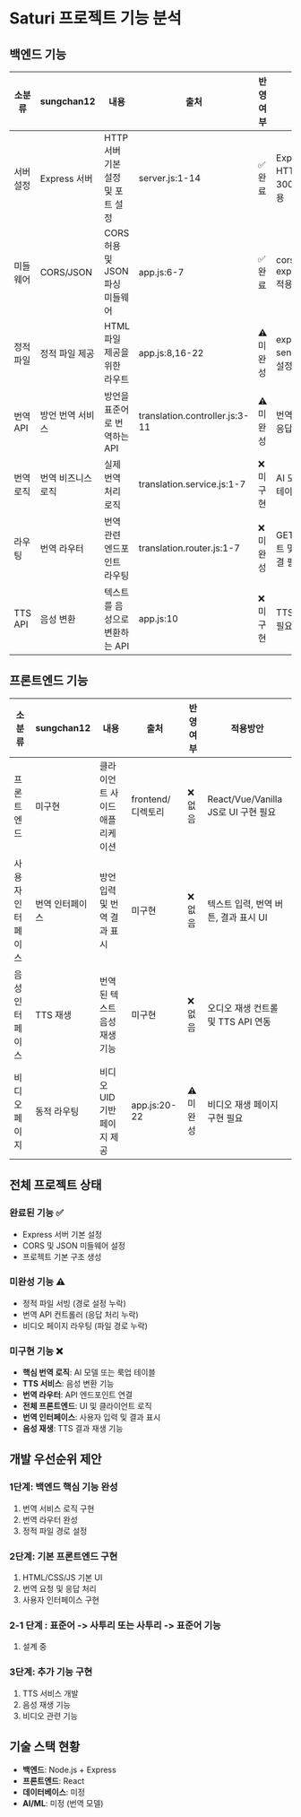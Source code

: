 # Saturi 프로젝트 기능 분석

## 백엔드 기능

| 소분류 | sungchan12 | 내용 | 출처 | 반영여부 | 적용방안 |
|--------|------------|------|------|----------|----------|
| 서버 설정 | Express 서버 | HTTP 서버 기본 설정 및 포트 설정 | server.js:1-14 | ✅ 완료 | Express + HTTP 서버로 3000번 포트 사용 |
| 미들웨어 | CORS/JSON | CORS 허용 및 JSON 파싱 미들웨어 | app.js:6-7 | ✅ 완료 | cors(), express.json() 적용 |
| 정적 파일 | 정적 파일 제공 | HTML 파일 제공을 위한 라우트 | app.js:8,16-22 | ⚠️ 미완성 | express.static(), sendFile() 경로 설정 필요 |
| 번역 API | 방언 번역 서비스 | 방언을 표준어로 번역하는 API | translation.controller.js:3-11 | ⚠️ 미완성 | 번역 모델 연동 및 응답 처리 필요 |
| 번역 로직 | 번역 비즈니스 로직 | 실제 번역 처리 로직 | translation.service.js:1-7 | ❌ 미구현 | AI 모델 또는 룩업 테이블 구현 필요 |
| 라우팅 | 번역 라우터 | 번역 관련 엔드포인트 라우팅 | translation.router.js:1-7 | ❌ 미완성 | GET/POST 라우트 및 컨트롤러 연결 필요 |
| TTS API | 음성 변환 | 텍스트를 음성으로 변환하는 API | app.js:10 | ❌ 미구현 | TTS 서비스 구현 필요 |

## 프론트엔드 기능

| 소분류 | sungchan12 | 내용 | 출처 | 반영여부 | 적용방안 |
|--------|------------|------|------|----------|----------|
| 프론트엔드 | 미구현 | 클라이언트 사이드 애플리케이션 | frontend/ 디렉토리 | ❌ 없음 | React/Vue/Vanilla JS로 UI 구현 필요 |
| 사용자 인터페이스 | 번역 인터페이스 | 방언 입력 및 번역 결과 표시 | 미구현 | ❌ 없음 | 텍스트 입력, 번역 버튼, 결과 표시 UI |
| 음성 인터페이스 | TTS 재생 | 번역된 텍스트 음성 재생 기능 | 미구현 | ❌ 없음 | 오디오 재생 컨트롤 및 TTS API 연동 |
| 비디오 페이지 | 동적 라우팅 | 비디오 UID 기반 페이지 제공 | app.js:20-22 | ⚠️ 미완성 | 비디오 재생 페이지 구현 필요 |

## 전체 프로젝트 상태

### 완료된 기능 ✅
- Express 서버 기본 설정
- CORS 및 JSON 미들웨어 설정
- 프로젝트 기본 구조 생성

### 미완성 기능 ⚠️
- 정적 파일 서빙 (경로 설정 누락)
- 번역 API 컨트롤러 (응답 처리 누락)
- 비디오 페이지 라우팅 (파일 경로 누락)

### 미구현 기능 ❌
- **핵심 번역 로직**: AI 모델 또는 룩업 테이블
- **TTS 서비스**: 음성 변환 기능
- **번역 라우터**: API 엔드포인트 연결
- **전체 프론트엔드**: UI 및 클라이언트 로직
- **번역 인터페이스**: 사용자 입력 및 결과 표시
- **음성 재생**: TTS 결과 재생 기능

## 개발 우선순위 제안

### 1단계: 백엔드 핵심 기능 완성
1. 번역 서비스 로직 구현
2. 번역 라우터 완성
3. 정적 파일 경로 설정

### 2단계: 기본 프론트엔드 구현
1. HTML/CSS/JS 기본 UI
2. 번역 요청 및 응답 처리
3. 사용자 인터페이스 구현

### 2-1 단계 : 표준어 -> 사투리 또는 사투리 -> 표준어 기능
1. 설계 중
### 3단계: 추가 기능 구현
1. TTS 서비스 개발
2. 음성 재생 기능
3. 비디오 관련 기능

## 기술 스택 현황
- **백엔드**: Node.js + Express
- **프론트엔드**: React
- **데이터베이스**: 미정
- **AI/ML**: 미정 (번역 모델)